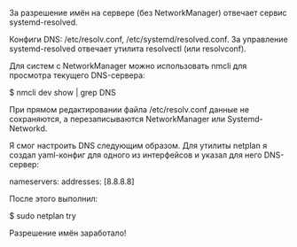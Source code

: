 За разрешение имён на сервере (без NetworkManager) отвечает сервис systemd-resolved.

Конфиги DNS: /etc/resolv.conf, /etc/systemd/resolved.conf. За управление systemd-resolved отвечает утилита resolvectl (или resolvconf).

Для систем с NetworkManager можно использовать nmcli для просмотра текущего DNS-сервера:

$ nmcli dev show | grep DNS

При прямом редактировании файла /etc/resolv.conf данные не сохраняются, а перезаписываются NetworkManager или Systemd-Networkd.
<!-- Для разрешения доменных имён используется утилита resolvectl (или resolvconf). -->

Я смог настроить DNS следующим образом. Для утилиты netplan я создал yaml-конфиг для одного из интерфейсов и указал для него DNS-сервер:

nameservers:
  addresses: [8.8.8.8]

После этого выполнил:

$ sudo netplan try

Разрешение имён заработало!
